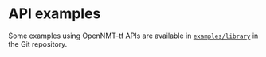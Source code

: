 # API examples

Some examples using OpenNMT-tf APIs are available in [`examples/library`](https://github.com/OpenNMT/OpenNMT-tf/tree/master/examples/library) in the Git repository.
